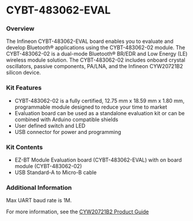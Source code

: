 # CYBT-483062-EVAL

### Overview

The Infineon CYBT-483062-EVAL board enables you to evaluate and develop Bluetooth&#174; applications using the CYBT-483062-02 module.  The CYBT-483062-02 is a dual-mode Bluetooth&#174; BR/EDR and Low Energy (LE) wireless module solution.  The CYBT-483062-02 includes onboard crystal oscillators, passive components, PA/LNA, and the Infineon CYW20721B2 silicon device.

### Kit Features

* CYBT-483062-02 is a fully certified, 12.75 mm x 18.59 mm x 1.80 mm, programmable module designed to reduce your time to market
* Evaluation board can be used as a standalone evaluation kit or can be combined with Arduino compatible shields
* User defined switch and LED
* USB connector for power and programming

### Kit Contents

* EZ-BT Module Evaluation board (CYBT-483062-EVAL) with on board module (CYBT-483062-02)
* USB Standard-A to Micro-B cable

### Additional Information

Max UART baud rate is 1M.

For more information, see the [CYW20721B2 Product Guide](https://www.infineon.com/dgdl/Infineon-CYW20721_Enhanced_Low_Power_BR_EDR_BLE_Bluetooth_5.0_SOC_for_Audio-AdditionalTechnicalInformation-v06_00-EN.pdf?fileId=8ac78c8c7e7124d1017ebeab5c8a566e)
